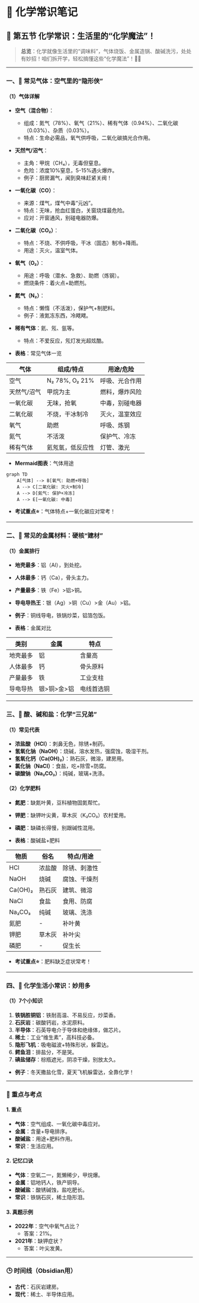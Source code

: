 # 📜 化学常识笔记

## 🧪 第五节 化学常识：生活里的“化学魔法”！

> **总览**：化学就像生活里的“调味料”，气体烧饭、金属造锅、酸碱洗污，处处有妙招！咱们拆开学，轻松搞懂这些“化学魔法”！🧙‍♂️

---

### 一、💨 常见气体：空气里的“隐形侠”

#### （1）气体详解
- **空气（混合物）**：  
  - 组成：氮气（78%）、氧气（21%）、稀有气体（0.94%）、二氧化碳（0.03%）、杂质（0.03%）。  
  - 特点：生命必需品，氧气供呼吸，二氧化碳搞光合作用。  
- **天然气/沼气**：  
  - 主角：甲烷（CH₄），无毒但窒息。  
  - 危险：浓度10%窒息，5-15%遇火爆炸。  
  - 例子：厨房漏气，闻到臭味赶紧关阀！  
- **一氧化碳（CO）**：  
  - 来源：煤气，煤气中毒“元凶”。  
  - 特点：无味，抢血红蛋白，关窗烧煤最危险。  
  - 应对：开窗通风，别碰电器防爆。  
- **二氧化碳（CO₂）**：  
  - 特点：不烧、不供呼吸，干冰（固态）制冷+降雨。  
  - 用途：灭火，温室气体。  
- **氧气（O₂）**：  
  - 用途：呼吸（潜水、急救）、助燃（炼钢）。  
  - 燃烧条件：着火点+助燃剂。  
- **氮气（N₂）**：  
  - 特点：懒惰（不活泼），保护气+制肥料。  
  - 例子：液氮冻东西，冷飕飕。  
- **稀有气体**：氦、氖、氩等。  
  - 特点：不爱反应，氖灯发光超炫酷。  

- **表格**：常见气体一览

| 气体         | 组成/特点                  | 用途/危险             |
|--------------|---------------------------|----------------------|
| 空气         | N₂ 78%, O₂ 21%            | 呼吸、光合作用       |
| 天然气/沼气 | 甲烷为主                  | 燃料，爆炸风险       |
| 一氧化碳     | 无味，抢氧                | 中毒，别碰电器       |
| 二氧化碳     | 不烧，干冰制冷            | 灭火，温室效应       |
| 氧气         | 助燃                      | 呼吸、炼钢           |
| 氮气         | 不活泼                    | 保护气、冷冻         |
| 稀有气体     | 氦氖氩，低反应性         | 灯管、激光           |

- **Mermaid图表**：气体用途
```mermaid
graph TD
    A[气体] --> B[氧气: 助燃+呼吸]
    A --> C[二氧化碳: 灭火+制冷]
    A --> D[氮气: 保护+冷冻]
    A --> E[一氧化碳: 中毒]
```

- **考试重点⭐**：气体特点+一氧化碳应对常考！

---

### 二、🔧 常见的金属材料：硬核“建材”

#### （1）金属排行
- **地壳最多**：铝（Al），到处挖。  
- **人体最多**：钙（Ca），骨头主力。  
- **产量最多**：铁（Fe）>铝>铜。  
- **导电导热王**：银（Ag）>铜（Cu）>金（Au）>铝。  
- **例子**：铜线导电，铁锅炒菜，铝箔包饭。

- **表格**：金属对比

| 类别         | 金属       | 特点             |
|--------------|-----------|-----------------|
| 地壳最多     | 铝         | 含量高           |
| 人体最多     | 钙         | 骨头原料         |
| 产量最多     | 铁         | 工业支柱         |
| 导电导热     | 银>铜>金>铝 | 电线首选铜       |

---

### 三、🧫 酸、碱和盐：化学“三兄弟”

#### （1）常见代表
- **浓盐酸（HCl）**：刺鼻无色，除锈+制药。  
- **氢氧化钠（NaOH）**：烧碱，溶水发热，强腐蚀，吸湿干剂。  
- **氢氧化钙（Ca(OH)₂）**：熟石灰，微溶，建房用。  
- **氯化钠（NaCl）**：食盐，吃+除雪+防腐。  
- **碳酸钠（Na₂CO₃）**：纯碱，玻璃+洗涤。  

#### （2）化学肥料
- **氮肥**：缺氮叶黄，豆科植物固氮帮忙。  
- **钾肥**：缺钾叶尖黄，草木灰（K₂CO₃）农村爱用。  
- **磷肥**：缺磷长得慢，别跟碱性混用。  

- **表格**：酸碱盐+肥料

| 物质         | 俗名         | 特点/用途           |
|--------------|-------------|--------------------|
| HCl          | 浓盐酸       | 除锈、刺激性       |
| NaOH         | 烧碱         | 腐蚀、干燥剂       |
| Ca(OH)₂      | 熟石灰       | 建筑、微溶         |
| NaCl         | 食盐         | 食用、防腐         |
| Na₂CO₃       | 纯碱         | 玻璃、洗涤         |
| 氮肥         | -           | 补叶黄             |
| 钾肥         | 草木灰       | 补叶尖             |
| 磷肥         | -           | 促生长             |

- **考试重点⭐**：肥料缺乏症状常考！

---

### 四、🧠 化学生活小常识：妙用多

#### （1）7个小知识
1. **铁锅胜铜铝**：铁耐高温、不易反应，炒菜香。  
2. **石灰岩**：碳酸钙岩，水泥原料。  
3. **半导体**：石英导电介于导体和绝缘体，做芯片。  
4. **稀土**：工业“维生素”，高科技必备。  
5. **隐形飞机**：吸电磁波+特殊形状，躲雷达。  
6. **鳄鱼泪**：排盐分，不是哭。  
7. **碘盐储存**：棕瓶遮光，阴凉干燥，别放太久。  

- **例子**：冬天撒盐化雪，夏天飞机躲雷达，全靠化学！

---

### 🌟 重点与考点
#### 1. 重点
- **气体**：空气组成、一氧化碳中毒应对。  
- **金属**：含量+导电排序。  
- **酸碱盐**：用途+肥料作用。  
- **常识**：生活应用。

#### 2. 记忆口诀
- **气体**：空氧二一，氮懒稀少，甲烷爆。  
- **金属**：铝地钙人，铁产铜导。  
- **酸碱盐**：酸锈碱蚀，盐吃肥长。  
- **常识**：铁锅石灰，稀土隐形泪。

#### 3. 真题示例
- **2022年**：空气中氧气占比？  
  - 答案：21%。  
- **2021年**：缺钾症状？  
  - 答案：叶尖发黄。

---

### 🕒 时间线（Obsidian用）
- **古代**：石灰岩建房。  
- **现代**：稀土、半导体应用。

